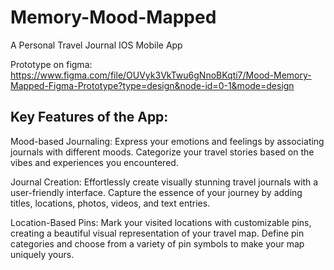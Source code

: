 # Memory-Mood-Mapped
A Personal Travel Journal IOS Mobile App

Prototype on figma: https://www.figma.com/file/OUVyk3VkTwu6gNnoBKqti7/Mood-Memory-Mapped-Figma-Prototype?type=design&node-id=0-1&mode=design 



## Key Features of the App:

Mood-based Journaling:
Express your emotions and feelings by associating journals with different moods.
Categorize your travel stories based on the vibes and experiences you encountered.

Journal Creation:
Effortlessly create visually stunning travel journals with a user-friendly interface.
Capture the essence of your journey by adding titles, locations, photos, videos, and text entries.

Location-Based Pins:
Mark your visited locations with customizable pins, creating a beautiful visual representation of your travel map.
Define pin categories and choose from a variety of pin symbols to make your map uniquely yours.



